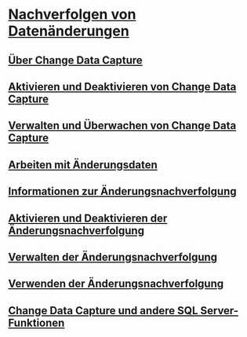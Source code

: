# [Nachverfolgen von Datenänderungen](track-data-changes-sql-server.md)
## [Über Change Data Capture](about-change-data-capture-sql-server.md)
## [Aktivieren und Deaktivieren von Change Data Capture](enable-and-disable-change-data-capture-sql-server.md)
## [Verwalten und Überwachen von Change Data Capture](administer-and-monitor-change-data-capture-sql-server.md)
## [Arbeiten mit Änderungsdaten](work-with-change-data-sql-server.md)
## [Informationen zur Änderungsnachverfolgung](about-change-tracking-sql-server.md)
## [Aktivieren und Deaktivieren der Änderungsnachverfolgung](enable-and-disable-change-tracking-sql-server.md)
## [Verwalten der Änderungsnachverfolgung](manage-change-tracking-sql-server.md)
## [Verwenden der Änderungsnachverfolgung](work-with-change-tracking-sql-server.md)
## [Change Data Capture und andere SQL Server-Funktionen](change-data-capture-and-other-sql-server-features.md)
